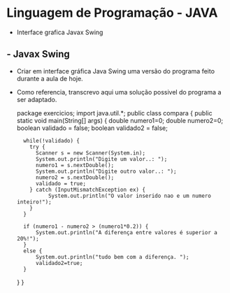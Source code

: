 # Linguagem de Programação - JAVA

* Interface grafica Javax Swing

## - Javax Swing

* Criar em interface gráfica Java Swing uma versão do programa feito durante a aula de hoje. 
* Como referencia, transcrevo aqui uma solução possivel do programa a ser adaptado.

    
    package exercicios;
    import java.util.*;
    public class compara {
    public static void main(String[] args) {
    double numero1=0;
    double numero2=0;
    boolean validado = false;
    boolean validado2 = false;

	    while(!validado) {
	      try {
	        Scanner s = new Scanner(System.in);
	        System.out.println("Digite um valor..: ");
	        numero1 = s.nextDouble();
	        System.out.println("Digite outro valor..: ");
	        numero2 = s.nextDouble();
	        validado = true;
	      } catch (InputMismatchException ex) {
	            System.out.println("O valor inserido nao e um numero inteiro!");
	      }
	    }

	    if (numero1 - numero2 > (numero1*0.2)) {
	    	System.out.println("A diferença entre valores é superior a 20%!");
	    }
	    else {
	        System.out.println("tudo bem com a diferença. ");
	    	validado2=true;
        }
    }
}

